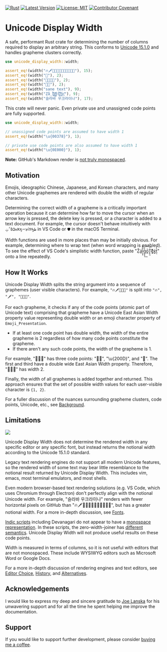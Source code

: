 [![Rust](https://github.com/jameslanska/unicode-display-width/actions/workflows/rust.yml/badge.svg)](https://github.com/jameslanska/unicode-display-width/actions/workflows/rust.yml) [![Latest Version](https://img.shields.io/crates/v/unicode-display-width.svg)](https://crates.io/crates/unicode-display-width) [![License: MIT](https://img.shields.io/badge/License-MIT-yellow.svg)](https://opensource.org/licenses/MIT) [![Contributor Covenant](https://img.shields.io/badge/Contributor%20Covenant-2.1-4baaaa.svg)](code_of_conduct.md)

# Unicode Display Width

A safe, performant Rust crate for determining the number of columns required to display an arbitrary string.  This conforms to [Unicode 15.1.0](https://www.unicode.org/versions/Unicode15.1.0/) and handles grapheme clusters correctly.

```rust
use unicode_display_width::width;

assert_eq!(width("🔥🗡🍩👩🏻‍🚀⏰💃🏼🔦👍🏻"), 15);
assert_eq!(width("🦀"), 2);
assert_eq!(width("👨‍👩‍👧‍👧"), 2);
assert_eq!(width("👩‍🔬"), 2);
assert_eq!(width("sane text"), 9);
assert_eq!(width("Ẓ̌á̲l͔̝̞̄̑͌g̖̘̘̔̔͢͞͝o̪̔T̢̙̫̈̍͞e̬͈͕͌̏͑x̺̍ṭ̓̓ͅ"), 9);
assert_eq!(width("슬라바 우크라이나"), 17);
```

This crate will never panic.  Even private use and unassigned code points are fully supported.

```rust
use unicode_display_width::width;

// unassigned code points are assumed to have width 1
assert_eq!(width("\u{00378}"), 1);

// private use code points are also assumed to have width 1
assert_eq!(width("\u{0E000}"), 1);
```

**Note:** GitHub's Markdown render is [not truly monospaced](./docs/editor_choice.md).

## Motivation

Emojis, ideographic Chinese, Japanese, and Korean characters, and many other Unicode graphemes are rendered with double the width of regular characters.

Determining the correct width of a grapheme is a critically important operation because it can determine how far to move the cursor when an arrow key is pressed, the delete key is pressed, or a character is added to a text document.  For example, the cursor doesn't behave intuitively with `ݓ΅ɓԶѥƘҕ࠹ɇঐԢظ` in VS Code or `🛡` in the macOS Terminal.

Width functions are used in more places than may be initially obvious.  For example, determining where to wrap text (when word wrapping is enabled).  To see the effect of VS Code's simplistic width function, paste "Ẓ̌á̲l͔̝̞̄̑͌g̖̘̘̔̔͢͞͝o̪̔T̢̙̫̈̍͞e̬͈͕͌̏͑x̺̍ṭ̓̓ͅ" onto a line repeatedly.

## How It Works

Unicode Display Width splits the string argument into a sequence of graphemes (user visible characters).  For example, `"🔥🗡👩🏻‍🚀"` is split into `"🔥", "🗡", "👩🏻‍🚀"`.

For each grapheme, it checks if any of the code points (atomic part of Unicode text) comprising that grapheme have a Unicode East Asian Width property value representing double width or an emoji character property of `Emoji_Presentation`.

- If at least one code point has double width, the width of the entire grapheme is 2 regardless of how many code points constitute the grapheme.
- If there aren't any such code points, the width of the grapheme is 1.

For example, "👩🏻‍🚀" has three code points: "👩🏻", "\u{200D}", and "🚀".  The first and third have a double wide East Asian Width property.  Therefore, "👩🏻‍🚀" has width 2.

Finally, the width of all graphemes is added together and returned.  This approach ensures that the set of possible width values for each user-visible character is `{1, 2}`.

For a fuller discussion of the nuances surrounding grapheme clusters, code points, Unicode, etc., see [Background](./docs/unicode_background.md).

## Limitations

![](https://imgs.xkcd.com/comics/unicode.png)

Unicode Display Width does not determine the rendered width in any specific editor or any specific font, but instead returns the notional width according to the Unicode 15.1.0 standard.

Legacy text rendering engines do not support all modern Unicode features, so the rendered width of some text may bear little resemblance to the notional result returned by Unicode Display Width.  This includes vim, emacs, most terminal emulators, and most shells.

Even modern browser-based text rendering solutions (e.g. VS Code, which uses Chromium through Electron) don't perfectly align with the notional Unicode width.  For example, "슬라바 우크라이나" renders with fewer horizontal pixels on GitHub than "🔥🗡🍩👩🏻‍🚀⏰💃🏼🔦👍🏻", but has a greater notional width.  For a more in-depth discussion, see [Fonts](./docs/fonts.md).

[Indic scripts](https://www.unicode.org/faq/indic.html) including Devanagari do not appear to have a [monospace representation](https://blog.denisbider.com/2015/09/when-monospace-fonts-arent-unicode.html).  In these scripts, the zero-width-joiner has [different semantics](https://www.unicode.org/faq/indic.html).  Unicode Display Width will not produce useful results on these code points.

Width is measured in terms of columns, so it is not useful with editors that are not monospaced.  These include WYSIWYG editors such as Microsoft Word or Google Docs.

For a more in-depth discussion of rendering engines and text editors, see [Editor Choice](./docs/editor_choice.md), [History](./docs/history.md), and [Alternatives](./docs/alternatives.md).

## Acknowledgements

I would like to express my deep and sincere gratitude to [Joe Lanska](https://github.com/josephlanska) for his unwavering support and for all the time he spent helping me improve the documentation.

## Support

If you would like to support further development, please consider [buying me a coffee](https://www.buymeacoffee.com/lanskajames).
